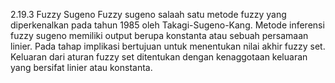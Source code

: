 2.19.3	Fuzzy Sugeno
Fuzzy sugeno salaah satu metode fuzzy yang diperkenalkan pada tahun 1985 oleh Takagi-Sugeno-Kang. Metode inferensi fuzzy sugeno memiliki output berupa konstanta atau sebuah persamaan linier. Pada tahap implikasi bertujuan untuk menentukan nilai akhir fuzzy set. Keluaran dari aturan fuzzy set ditentukan dengan kenaggotaan keluaran yang bersifat linier atau konstanta.
